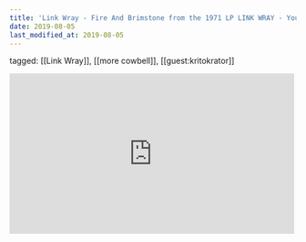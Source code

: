 ```yaml
---
title: 'Link Wray - Fire And Brimstone from the 1971 LP LINK WRAY - YouTube'
date: 2019-08-05
last_modified_at: 2019-08-05
---
```

tagged: [[Link Wray]], [[more cowbell]], [[guest:kritokrator]]
<iframe allow="accelerometer; autoplay; clipboard-write; encrypted-media; gyroscope; picture-in-picture" allowfullscreen="" frameborder="0" height="281" id="youtube_iframe" src="https://www.youtube.com/embed/nsG4nv_a5-8?feature=oembed&amp;enablejsapi=1&amp;origin=https://safe.txmblr.com&amp;wmode=opaque" width="500"></iframe>